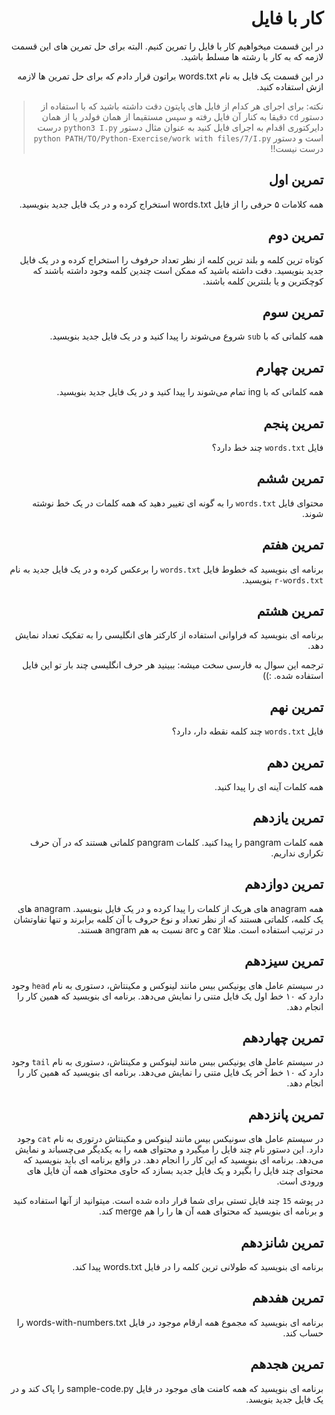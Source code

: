 <div dir="rtl">

# کار با فایل

در این قسمت میخواهیم کار با فایل را تمرین کنیم. البته برای حل تمرین های این قسمت لازمه که به کار با رشته ها مسلط باشید.

در این قسمت یک فایل به نام words.txt براتون قرار دادم که برای حل تمرین ها لازمه ازش استفاده کنید.

> نکته: برای اجرای هر کدام از فایل های پایتون دقت داشته باشید که با استفاده از دستور `cd` دقیقا به کنار آن فایل رفته و سپس مستقیما از همان فولدر یا از همان دایرکتوری اقدام به اجرای فایل کنید به عنوان مثال دستور `python3 I.py` درست است و دستور `python PATH/TO/Python-Exercise/work with files/7/I.py` درست نیست!!

## تمرین اول

همه کلامات ۵ حرفی را از فایل words.txt استخراج کرده و در یک فایل جدید بنویسید.



## تمرین دوم

کوتاه ترین کلمه و بلند ترین کلمه از نظر تعداد حرفوف را استخراج کرده و در یک فایل جدید بنویسید. دقت داشته باشید که ممکن است چندین کلمه وجود داشته باشند که کوچکترین و یا بلنترین کلمه باشند.



## تمرین سوم

همه کلماتی که با `sub` شروع می‌شوند را پیدا کنید و در یک فایل جدید بنویسید.


## تمرین چهارم

همه کلماتی که با ing تمام می‌شوند را پیدا کنید و در یک فایل جدید بنویسید.



## تمرین پنجم

فایل `words.txt` چند خط دارد؟


## تمرین ششم

محتوای فایل `words.txt` را به گونه ای تغییر دهید که همه کلمات در یک خط نوشته شوند.


## تمرین هفتم

برنامه ای بنویسید که خطوط فایل `words.txt` را برعکس کرده و در یک فایل جدید به نام `r-words.txt` بنویسید.


## تمرین هشتم

برنامه ای بنویسید که فراوانی استفاده از کارکتر های انگلیسی را به تفکیک تعداد نمایش دهد.

ترجمه این سوال به فارسی سخت میشه: ببینید هر حرف انگلیسی چند بار تو این فایل استفاده شده. :))



## تمرین نهم

فایل `words.txt` چند کلمه نقطه دار، دارد؟


## تمرین دهم

همه کلمات آینه ای را پیدا کنید.


## تمرین یازدهم

همه کلمات pangram را پیدا کنید. کلمات pangram کلماتی هستند که در آن حرف تکراری نداریم.


## تمرین دوازدهم

همه anagram های هریک از کلمات را پیدا کرده و در یک فایل بنویسید. anagram های یک کلمه، کلماتی هستند که از نظر تعداد و نوع حروف با آن کلمه برابرند و تنها تفاوتشان در ترتیب استفاده است. مثلا car و arc نسبت به هم angram هستند.


## تمرین سیزدهم

در سیستم عامل های یونیکس بیس مانند لینوکس و مکینتاش، دستوری به نام `head` وجود دارد که ۱۰ خط اول یک فایل متنی را نمایش می‌دهد. برنامه ای بنویسید که همین کار را انجام دهد.


## تمرین چهاردهم

در سیستم عامل های یونیکس بیس مانند لینوکس و مکینتاش، دستوری به نام `tail` وجود دارد که ۱۰ خط آخر یک فایل متنی را نمایش می‌دهد. برنامه ای بنویسید که همین کار را انجام دهد.


## تمرین پانزدهم

در سیستم عامل های سونیکس بیس مانند لینوکس و مکینتاش درتوری به نام `cat` وجود دارد. این دستور نام چند فایل را میگیرد و محتوای همه را به یکدیگر می‌چسباند و نمایش می‌دهد. برنامه ای بنویسید که این کار را انجام دهد. در واقع برنامه ای باید بنویسید که محتوای چند فایل را بگیرد و یک فایل جدید بسازد که حاوی محتوای همه آن فایل های ورودی است.

در پوشه `15` چند فایل تستی برای شما قرار داده شده است. میتوانید از آنها استفاده کنید و برنامه ای بنویسید که محتوای همه آن ها را را هم merge کند.



## تمرین شانزدهم

برنامه ای بنویسید که طولانی ترین کلمه را در فایل words.txt پیدا کند.


## تمرین هفدهم

برنامه ای بنویسید که مجموع همه ارقام موجود در فایل words-with-numbers.txt را حساب کند.


## تمرین هجدهم

برنامه ای بنویسید که همه کامنت های موجود در فایل sample-code.py را پاک کند و در یک فایل جدید بنویسد.
</div>
